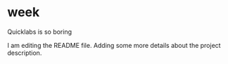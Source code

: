 # week
Quicklabs is so boring 

I am editing the README file. Adding some more details about the project description.


